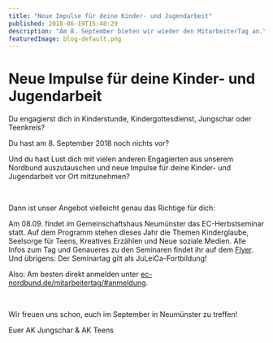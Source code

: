 ```yaml
---
title: "Neue Impulse für deine Kinder- und Jugendarbeit"
published: 2018-06-19T15:48:29
description: "Am 8. September bieten wir wieder den MitarbeiterTag an.\n\n#MitarbeiterTag #Herbstseminar #meinEC #WirSindDerNordbund"
featuredImage: blog-default.png
---
```


# Neue Impulse für deine Kinder- und Jugendarbeit

Du engagierst dich in Kinderstunde, Kindergottesdienst, Jungschar oder Teenkreis?

Du hast am 8. September 2018 noch nichts vor?

Und du hast Lust dich mit vielen anderen Engagierten aus unserem Nordbund auszutauschen und neue Impulse für deine Kinder- und Jugendarbeit vor Ort mitzunehmen?

&nbsp;

Dann ist unser Angebot vielleicht genau das Richtige für dich:

Am 08.09. findet im Gemeinschaftshaus Neumünster das EC-Herbstseminar statt. Auf dem Programm stehen dieses Jahr die Themen Kinderglaube, Seelsorge für Teens, Kreatives Erzählen und Neue soziale Medien. Alle Infos zum Tag und Genaueres zu den Seminaren findet ihr auf dem <a href="old/Flyer_Herbstseminar_2018-.pdf" target="_blank" rel="noopener">Flyer</a>. Und übrigens: Der Seminartag gilt als JuLeiCa-Fortbildung!

Also: Am besten direkt anmelden unter <a href="veranstaltung/30/mitarbeitertag/#anmeldung" target="_blank" rel="noopener">ec-nordbund.de/mitarbeitertag/#anmeldung</a>.

&nbsp;

Wir freuen uns schon, euch im September in Neumünster zu treffen!

Euer AK Jungschar &amp; AK Teens